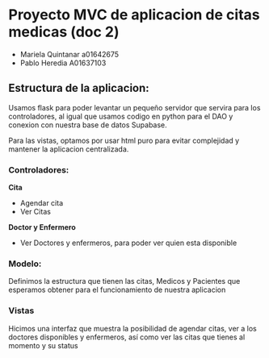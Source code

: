 # Proyecto MVC de aplicacion de citas medicas (doc 2)


- Mariela Quintanar a01642675
- Pablo Heredia A01637103


## Estructura de la aplicacion: 

Usamos flask para poder levantar un pequeño servidor que servira para los controladores, al igual que usamos codigo en python para el DAO y conexion con nuestra base de datos Supabase.

Para las vistas, optamos por usar html puro para evitar complejidad y mantener la aplicacion centralizada.

### Controladores:

**Cita**

- Agendar cita
- Ver Citas

**Doctor y Enfermero**

- Ver Doctores y enfermeros, para poder ver quien esta disponible

### Modelo:

Definimos la estructura que tienen las citas, Medicos y Pacientes que esperamos obtener para el funcionamiento
de nuestra aplicacion


### Vistas

Hicimos una interfaz que muestra la posibilidad de agendar citas, ver a los doctores disponibles y enfermeros, así como ver las
citas que tienes al momento y su status




